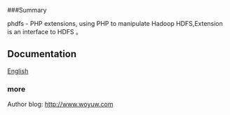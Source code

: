 
###Summary

phdfs - PHP extensions, using PHP to manipulate Hadoop HDFS,Extension is an interface to HDFS 。  

## Documentation
[English](https://github.com/yuduanchen/phdfs/wiki/phdfs)

### more
Author blog: http://www.woyuw.com


